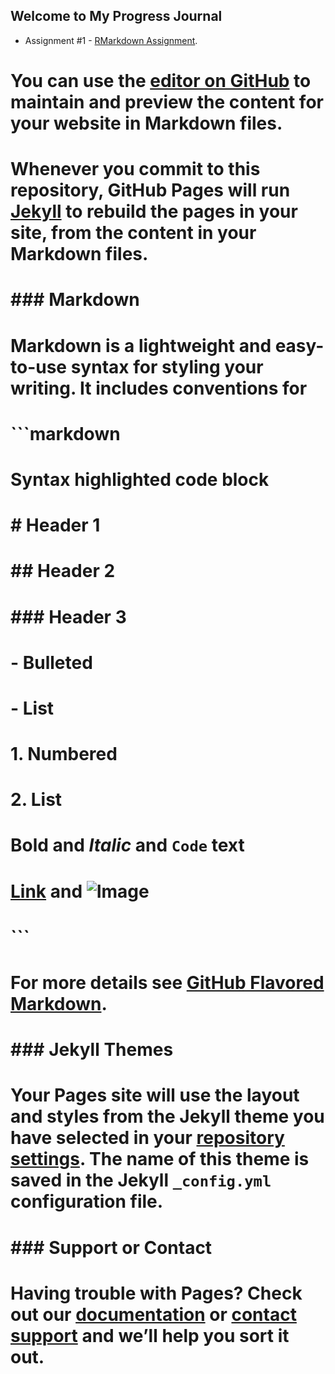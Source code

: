 ## Welcome to My Progress Journal

- Assignment #1 - [RMarkdown Assignment](FirstAssignment.html).

# 
# You can use the [editor on GitHub](https://github.com/pjournal/gh-pages-template/edit/master/index.md) to maintain and preview the content for your website in Markdown files.
# 
# Whenever you commit to this repository, GitHub Pages will run [Jekyll](https://jekyllrb.com/) to rebuild the pages in your site, from the content in your Markdown files.
# 
# ### Markdown
# 
# Markdown is a lightweight and easy-to-use syntax for styling your writing. It includes conventions for
# 
# ```markdown
# Syntax highlighted code block
# 
# # Header 1
# ## Header 2
# ### Header 3
# 
# - Bulleted
# - List
# 
# 1. Numbered
# 2. List
# 
# **Bold** and _Italic_ and `Code` text
# 
# [Link](url) and ![Image](src)
# ```
# 
# For more details see [GitHub Flavored Markdown](https://guides.github.com/features/mastering-markdown/).
# 
# ### Jekyll Themes
# 
# Your Pages site will use the layout and styles from the Jekyll theme you have selected in your [repository settings](https://github.com/pjournal/gh-pages-template/settings). The name of this theme is saved in the Jekyll `_config.yml` configuration file.
# 
# ### Support or Contact
# 
# Having trouble with Pages? Check out our [documentation](https://help.github.com/categories/github-pages-basics/) or [contact support](https://github.com/contact) and we’ll help you sort it out.
